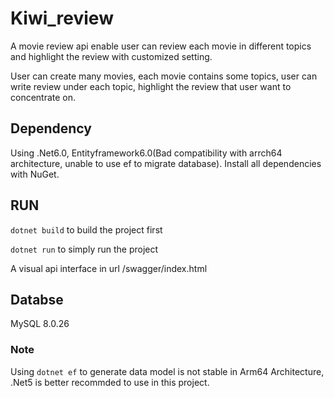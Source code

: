 # Kiwi_review
A movie review api enable user can review each movie in different topics and highlight the review with customized setting.

User can create many movies, each movie contains some topics, user can write review under each topic, highlight the review that user want to concentrate on.

## Dependency
Using .Net6.0, Entityframework6.0(Bad compatibility with arrch64 architecture, unable to use ef to migrate database).
Install all dependencies with NuGet.

## RUN

`dotnet build` to build the project first

`dotnet run` to simply run the project

A visual api interface in url /swagger/index.html

## Databse

MySQL 8.0.26

### Note

Using `dotnet ef` to generate data model is not stable in Arm64 Architecture, .Net5 is better recommded to use in this project.
